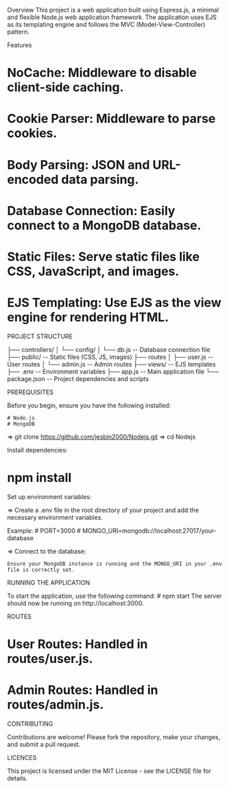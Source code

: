 Overview
This project is a web application built using Express.js, a minimal and flexible Node.js web application framework. The application uses EJS as its templating engine and follows the MVC (Model-View-Controller) pattern.

Features

# NoCache: Middleware to disable client-side caching.
# Cookie Parser: Middleware to parse cookies.
# Body Parsing: JSON and URL-encoded data parsing.
# Database Connection: Easily connect to a MongoDB database.
# Static Files: Serve static files like CSS, JavaScript, and images.
# EJS Templating: Use EJS as the view engine for rendering HTML.


PROJECT STRUCTURE


├── controllers/
│   └── config/
│       └── db.js           -- Database connection file
├── public/                 -- Static files (CSS, JS, images)
├── routes
│   ├── user.js             -- User routes
│   └── admin.js            -- Admin routes
├── views/                  -- EJS templates
├── .env                    -- Environment variables
├── app.js                  -- Main application file
└── package.json            -- Project dependencies and scripts


PREREQUISITES

Before you begin, ensure you have the following installed:

    # Node.js
    # MongoDB

=> git clone https://github.com/jesbin2000/Nodejs.git
=> cd Nodejs

Install dependencies:
  # npm install

 Set up environment variables:

=> Create a .env file in the root directory of your project and add the necessary environment variables. 

Example:
    # PORT=3000
    # MONGO_URI=mongodb://localhost:27017/your-database


=> Connect to the database:

    Ensure your MongoDB instance is running and the MONGO_URI in your .env file is correctly set.


RUNNING THE APPLICATION

To start the application, use the following command:
    # npm start
The server should now be running on http://localhost:3000.

ROUTES

# User Routes: Handled in routes/user.js.
# Admin Routes: Handled in routes/admin.js.

CONTRIBUTING

Contributions are welcome! Please fork the repository, make your changes, and submit a pull request.


LICENCES

This project is licensed under the MIT License - see the LICENSE file for details.
